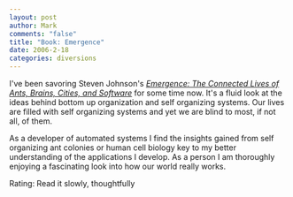 ```yaml
--- 
layout: post
author: Mark
comments: "false"
title: "Book: Emergence"
date: 2006-2-18
categories: diversions
---
```

I've been savoring Steven Johnson's <i><a href="http://www.amazon.com/gp/product/068486875X/sr=8-2/qid=1140267014/ref=pd_bbs_2/104-6736304-3080716?%5Fencoding=UTF8" title="Emergence: The Connected Lives of Ants, Brains, Cities, and Software">Emergence: The Connected Lives of Ants, Brains, Cities, and Software</a></i> for some time now. It's a fluid look at the ideas behind bottom up organization and self organizing systems. Our lives are filled with self organizing systems and yet we are blind to most, if not all, of them.

As a developer of automated systems I find the insights gained from self organizing ant colonies or human cell biology key to my better understanding of the applications I develop. As a person I am thoroughly enjoying a fascinating look into how our world really works.

Rating: Read it slowly, thoughtfully
